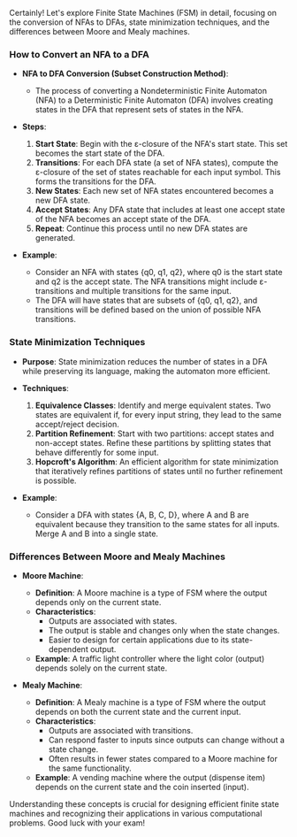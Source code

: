 


Certainly! Let's explore Finite State Machines (FSM) in detail, focusing on the conversion of NFAs to DFAs, state minimization techniques, and the differences between Moore and Mealy machines.

### How to Convert an NFA to a DFA

- **NFA to DFA Conversion (Subset Construction Method)**:
  - The process of converting a Nondeterministic Finite Automaton (NFA) to a Deterministic Finite Automaton (DFA) involves creating states in the DFA that represent sets of states in the NFA.

- **Steps**:
  1. **Start State**: Begin with the ε-closure of the NFA's start state. This set becomes the start state of the DFA.
  2. **Transitions**: For each DFA state (a set of NFA states), compute the ε-closure of the set of states reachable for each input symbol. This forms the transitions for the DFA.
  3. **New States**: Each new set of NFA states encountered becomes a new DFA state.
  4. **Accept States**: Any DFA state that includes at least one accept state of the NFA becomes an accept state of the DFA.
  5. **Repeat**: Continue this process until no new DFA states are generated.

- **Example**:
  - Consider an NFA with states {q0, q1, q2}, where q0 is the start state and q2 is the accept state. The NFA transitions might include ε-transitions and multiple transitions for the same input.
  - The DFA will have states that are subsets of {q0, q1, q2}, and transitions will be defined based on the union of possible NFA transitions.

### State Minimization Techniques

- **Purpose**: State minimization reduces the number of states in a DFA while preserving its language, making the automaton more efficient.

- **Techniques**:
  1. **Equivalence Classes**: Identify and merge equivalent states. Two states are equivalent if, for every input string, they lead to the same accept/reject decision.
  2. **Partition Refinement**: Start with two partitions: accept states and non-accept states. Refine these partitions by splitting states that behave differently for some input.
  3. **Hopcroft's Algorithm**: An efficient algorithm for state minimization that iteratively refines partitions of states until no further refinement is possible.

- **Example**:
  - Consider a DFA with states {A, B, C, D}, where A and B are equivalent because they transition to the same states for all inputs. Merge A and B into a single state.

### Differences Between Moore and Mealy Machines

- **Moore Machine**:
  - **Definition**: A Moore machine is a type of FSM where the output depends only on the current state.
  - **Characteristics**:
    - Outputs are associated with states.
    - The output is stable and changes only when the state changes.
    - Easier to design for certain applications due to its state-dependent output.
  - **Example**: A traffic light controller where the light color (output) depends solely on the current state.

- **Mealy Machine**:
  - **Definition**: A Mealy machine is a type of FSM where the output depends on both the current state and the current input.
  - **Characteristics**:
    - Outputs are associated with transitions.
    - Can respond faster to inputs since outputs can change without a state change.
    - Often results in fewer states compared to a Moore machine for the same functionality.
  - **Example**: A vending machine where the output (dispense item) depends on the current state and the coin inserted (input).

Understanding these concepts is crucial for designing efficient finite state machines and recognizing their applications in various computational problems. Good luck with your exam!
